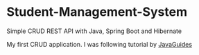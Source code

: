 # Student-Management-System
Simple CRUD REST API with Java, Spring Boot and Hibernate

My first CRUD application.
I was following tutorial by [JavaGuides](https://youtu.be/VR1zoNomG3w?t=5)
